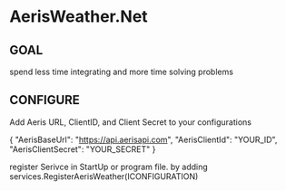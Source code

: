 # AerisWeather.Net


## GOAL

spend less time integrating and more time solving problems

## CONFIGURE

Add Aeris URL, ClientID, and Client Secret to your configurations

{
  "AerisBaseUrl": "https://api.aerisapi.com",
  "AerisClientId": "YOUR_ID",
  "AerisClientSecret": "YOUR_SECRET"
}

register Serivce in StartUp or program file.  by adding  services.RegisterAerisWeather(ICONFIGURATION)


